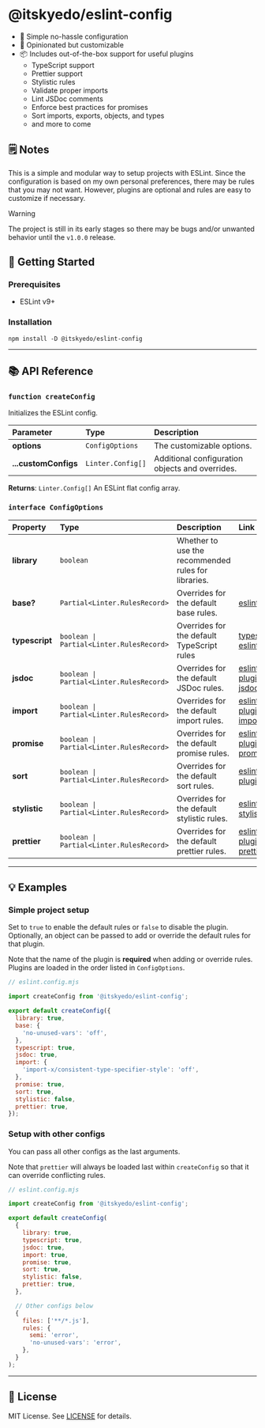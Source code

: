 # @itskyedo/eslint-config

- 🌈 Simple no-hassle configuration
- 💭 Opinionated but customizable
- 📦 Includes out-of-the-box support for useful plugins
  - TypeScript support
  - Prettier support
  - Stylistic rules
  - Validate proper imports
  - Lint JSDoc comments
  - Enforce best practices for promises
  - Sort imports, exports, objects, and types
  - and more to come

## 🗒️ Notes

This is a simple and modular way to setup projects with ESLint. Since the configuration is based on my own personal preferences, there may be rules that you may not want. However, plugins are optional and rules are easy to customize if necessary.

> [!WARNING]
> The project is still in its early stages so there may be bugs and/or
> unwanted behavior until the `v1.0.0` release.

## 🚀 Getting Started

### Prerequisites

- ESLint v9+

### Installation

```console
npm install -D @itskyedo/eslint-config
```

---

## 📚 API Reference

### `function createConfig`

Initializes the ESLint config.

| Parameter            | Type              | Description                                     |
| :------------------- | :---------------- | :---------------------------------------------- |
| **options**          | `ConfigOptions`   | The customizable options.                       |
| **...customConfigs** | `Linter.Config[]` | Additional configuration objects and overrides. |

**Returns**: `Linter.Config[]` An ESLint flat config array.

### `interface ConfigOptions`

| Property       | Type                                     | Description                                         | Link                                                                               |
| :------------- | :--------------------------------------- | :-------------------------------------------------- | :--------------------------------------------------------------------------------- |
| **library**    | `boolean`                                | Whether to use the recommended rules for libraries. |                                                                                    |
| **base?**      | `Partial<Linter.RulesRecord>`            | Overrides for the default base rules.               | [eslint](https://eslint.org/docs/latest/rules/)                                    |
| **typescript** | `boolean \| Partial<Linter.RulesRecord>` | Overrides for the default TypeScript rules          | [typescript-eslint](https://github.com/typescript-eslint/typescript-eslint)        |
| **jsdoc**      | `boolean \| Partial<Linter.RulesRecord>` | Overrides for the default JSDoc rules.              | [eslint-plugin-jsdoc](https://github.com/gajus/eslint-plugin-jsdoc)                |
| **import**     | `boolean \| Partial<Linter.RulesRecord>` | Overrides for the default import rules.             | [eslint-plugin-import-x](https://github.com/un-ts/eslint-plugin-import-x)          |
| **promise**    | `boolean \| Partial<Linter.RulesRecord>` | Overrides for the default promise rules.            | [eslint-plugin-promise](https://github.com/eslint-community/eslint-plugin-promise) |
| **sort**       | `boolean \| Partial<Linter.RulesRecord>` | Overrides for the default sort rules.               | [eslint-plugin-sort](https://github.com/eslint-community/eslint-plugin-promise)    |
| **stylistic**  | `boolean \| Partial<Linter.RulesRecord>` | Overrides for the default stylistic rules.          | [eslint-stylistic](https://github.com/eslint-stylistic/eslint-stylistic)           |
| **prettier**   | `boolean \| Partial<Linter.RulesRecord>` | Overrides for the default prettier rules.           | [eslint-plugin-prettier](https://github.com/prettier/eslint-plugin-prettier)       |

---

## 💡 Examples

### Simple project setup

Set to `true` to enable the default rules or `false` to disable the plugin. Optionally, an object can be passed to add or override the default rules for that plugin.

Note that the name of the plugin is **required** when adding or override rules. Plugins are loaded in the order listed in `ConfigOptions`.

```javascript
// eslint.config.mjs

import createConfig from '@itskyedo/eslint-config';

export default createConfig({
  library: true,
  base: {
    'no-unused-vars': 'off',
  },
  typescript: true,
  jsdoc: true,
  import: {
    'import-x/consistent-type-specifier-style': 'off',
  },
  promise: true,
  sort: true,
  stylistic: false,
  prettier: true,
});
```

### Setup with other configs

You can pass all other configs as the last arguments.

Note that `prettier` will always be loaded last within `createConfig` so that it can override conflicting rules.

```javascript
// eslint.config.mjs

import createConfig from '@itskyedo/eslint-config';

export default createConfig(
  {
    library: true,
    typescript: true,
    jsdoc: true,
    import: true,
    promise: true,
    sort: true,
    stylistic: false,
    prettier: true,
  },

  // Other configs below
  {
    files: ['**/*.js'],
    rules: {
      semi: 'error',
      'no-unused-vars': 'error',
    },
  }
);
```

---

## 📃 License

MIT License. See [LICENSE](https://github.com/itskyedo/eslint-config/blob/main/LICENSE) for details.
